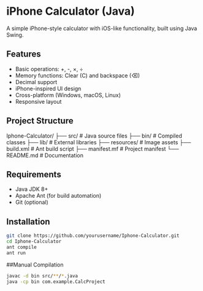 # iPhone Calculator (Java)

A simple iPhone-style calculator with iOS-like functionality, built using Java Swing.

## Features
- Basic operations: +, -, ×, ÷
- Memory functions: Clear (C) and backspace (⌫)
- Decimal support
- iPhone-inspired UI design
- Cross-platform (Windows, macOS, Linux)
- Responsive layout

## Project Structure
Iphone-Calculator/
├── src/ # Java source files
├── bin/ # Compiled classes
├── lib/ # External libraries
├── resources/ # Image assets
├── build.xml # Ant build script
├── manifest.mf # Project manifest
└── README.md # Documentation

## Requirements
- Java JDK 8+
- Apache Ant (for build automation)
- Git (optional)

## Installation
```bash
git clone https://github.com/yourusername/Iphone-Calculator.git
cd Iphone-Calculator
ant compile
ant run
```
##Manual Compilation
```bash
javac -d bin src/**/*.java
java -cp bin com.example.CalcProject
```

